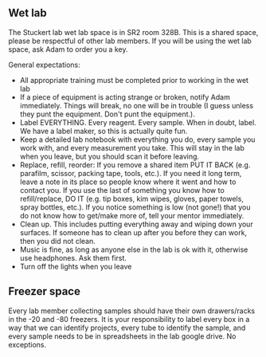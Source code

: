 ## Wet lab 

The Stuckert lab wet lab space is in SR2 room 328B. This is a shared space, please be respectful of other lab members. If you will be using the wet lab space, ask Adam to order you a key.

General expectations:

* All appropriate training must be completed prior to working in the wet lab
* If a piece of equipment is acting strange or broken, notify Adam immediately. Things will break, no one will be in trouble (I guess unless they punt the equipment. Don't punt the equipment.).
* Label EVERYTHING. Every reagent. Every sample. When in doubt, label. We have a label maker, so this is actually quite fun.
* Keep a detailed lab notebook with everything you do, every sample you work with, and every measurement you take. This will stay in the lab when you leave, but you should scan it before leaving.
* Replace, refill, reorder: If you remove a shared item PUT IT BACK (e.g. parafilm, scissor, packing tape, tools, etc.). If you need it long term, leave a note in its place so people know where it went and how to contact you. If you use the last of something you know how to refill/replace, DO IT (e.g. tip boxes, kim wipes, gloves, paper towels, spray bottles, etc.). If you notice something is low (not gone!) that you do not know how to get/make more of, tell your mentor immediately. 
* Clean up. This includes putting everything away and wiping down your surfaces. If someone has to clean up after you before they can work, then you did not clean.
* Music is fine, as long as anyone else in the lab is ok with it, otherwise use headphones. Ask them first. 
* Turn off the lights when you leave


## Freezer space

Every lab member collecting samples should have their own drawers/racks in the -20 and -80 freezers. It is your responsibility to label every box in a way that we can identify projects, every tube to identify the sample, and every sample needs to be in spreadsheets in the lab google drive. No exceptions.
